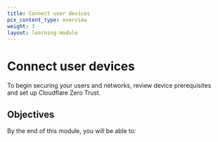 ```yaml
---
title: Connect user devices
pcx_content_type: overview
weight: 3
layout: learning-module
---
```


# Connect user devices

To begin securing your users and networks, review device prerequisites and set up Cloudflare Zero Trust.

## Objectives

By the end of this module, you will be able to:
